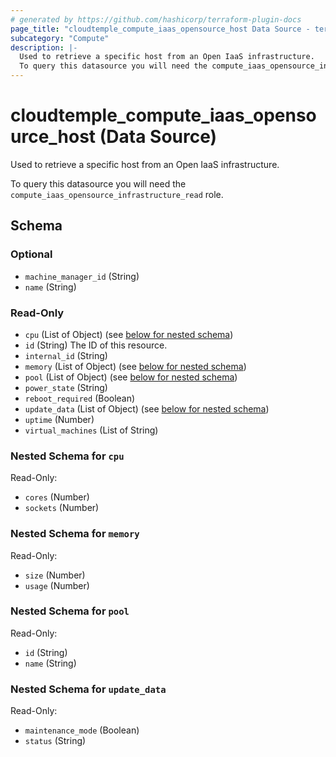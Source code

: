 ```yaml
---
# generated by https://github.com/hashicorp/terraform-plugin-docs
page_title: "cloudtemple_compute_iaas_opensource_host Data Source - terraform-provider-cloudtemple"
subcategory: "Compute"
description: |-
  Used to retrieve a specific host from an Open IaaS infrastructure.
  To query this datasource you will need the compute_iaas_opensource_infrastructure_read role.
---
```


# cloudtemple_compute_iaas_opensource_host (Data Source)

Used to retrieve a specific host from an Open IaaS infrastructure.

To query this datasource you will need the `compute_iaas_opensource_infrastructure_read` role.



<!-- schema generated by tfplugindocs -->
## Schema

### Optional

- `machine_manager_id` (String)
- `name` (String)

### Read-Only

- `cpu` (List of Object) (see [below for nested schema](#nestedatt--cpu))
- `id` (String) The ID of this resource.
- `internal_id` (String)
- `memory` (List of Object) (see [below for nested schema](#nestedatt--memory))
- `pool` (List of Object) (see [below for nested schema](#nestedatt--pool))
- `power_state` (String)
- `reboot_required` (Boolean)
- `update_data` (List of Object) (see [below for nested schema](#nestedatt--update_data))
- `uptime` (Number)
- `virtual_machines` (List of String)

<a id="nestedatt--cpu"></a>
### Nested Schema for `cpu`

Read-Only:

- `cores` (Number)
- `sockets` (Number)


<a id="nestedatt--memory"></a>
### Nested Schema for `memory`

Read-Only:

- `size` (Number)
- `usage` (Number)


<a id="nestedatt--pool"></a>
### Nested Schema for `pool`

Read-Only:

- `id` (String)
- `name` (String)


<a id="nestedatt--update_data"></a>
### Nested Schema for `update_data`

Read-Only:

- `maintenance_mode` (Boolean)
- `status` (String)


